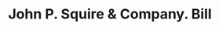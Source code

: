 ---
doi: 10.7916/D8TF18CK
date_other: '1909'
date_other_textual: '1909'
form: printed ephemera
genre:
- Invoices
name:
- John P. Squire & Company
object_in_context_url: https://biggert.cul.columbia.edu/items/view/ave_biggert_00409
subject_hierarchical_geographic:
- Boston, Massachusetts, United States
subject_name:
- John P. Squire & Company
title: John P. Squire & Company. Bill
sort_title: John P. Squire & Company. Bill
call_number: ave_biggert_00409
coordinates:
- 42.35805555555556,-71.06361111111111
pid: ave_biggert_00409
identifiers: ave_biggert_00409
permalink: /biggert/ave_biggert_00409/
layout: iiif-image-page
---